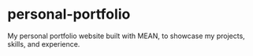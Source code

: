 # personal-portfolio
My personal portfolio website built with MEAN, to showcase my projects, skills, and experience.

